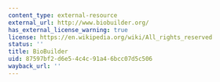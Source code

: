 ```yaml
---
content_type: external-resource
external_url: http://www.biobuilder.org/
has_external_license_warning: true
license: https://en.wikipedia.org/wiki/All_rights_reserved
status: ''
title: BioBuilder
uid: 87597bf2-d6e5-4c4c-91a4-6bcc07d5c506
wayback_url: ''
---
```

